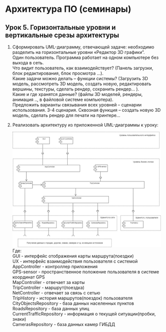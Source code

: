 # Архитектура ПО (семинары)

## Урок 5. Горизонтальные уровни и вертикальные срезы архитектуры

1. Сформировать UML-диаграмму, отвечающей задаче: необходимо разделить на горизонтальные уровни «Редактор 3D графики”.<br> Один пользователь. Программа работает на одном компьютере без выхода в сеть.<br>
Что видит пользователь, как взаимодействует? (Панель загрузки, блок редактирования, блок просмотра …).<br>
Какие задачи можно делать – функции системы? (Загрузить 3D модель, рассмотреть 3D модель, создать новую, редактировать вершины, текстуры, сделать рендер, сохранить рендер… ).<br>
Какие и где хранятся данные? (файлы 3D моделей, рендеры, анимация .., в файловой системе компьютера).<br>
Предложить варианты связывания всех уровней – сценарии использования. 3-4 сценария. Сквозная функция – создать новую 3D модель, сделать рендер для печати на принтере…

2. Реализовать архитектуру из приложенной UML-диаграммы к уроку:

   ![скриншот](image_1.jpg)
Где:<br>
   GUI - интерфейс отображения карты маршрута(поездки)<br>
   UX - интерфейс взаимодействия пользователя с системой
   AppController - контроллер приложения<br>
   GPS-sensor - пространственное положение пользователя в системе координат GPS<br>
   MapController - отвечает за карты<br>
   TripController - маршрут(поездка)<br>
   NetController - отвечает за связь с сетью<br>
   TripHistory - история маршрутов(поездок) пользователя<br>
   CityObjectsRepository - база данных населенных пунктов<br>
   RoadsRepository - база данных улиц<br>
   CurrentTrafficRepository - информация о текущей ситуации(пробки, знаки)<br>
   CamerasRepository - база данных камер ГИБДД
